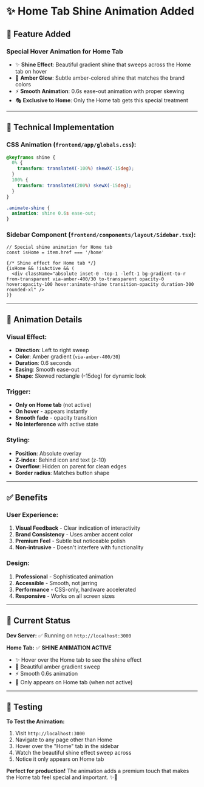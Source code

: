 # ✨ Home Tab Shine Animation Added

## 🎯 Feature Added

### **Special Hover Animation for Home Tab**
- ✨ **Shine Effect**: Beautiful gradient shine that sweeps across the Home tab on hover
- 🎨 **Amber Glow**: Subtle amber-colored shine that matches the brand colors
- ⚡ **Smooth Animation**: 0.6s ease-out animation with proper skewing
- 🎭 **Exclusive to Home**: Only the Home tab gets this special treatment

---

## 🔧 Technical Implementation

### CSS Animation (`frontend/app/globals.css`):
```css
@keyframes shine {
  0% {
    transform: translateX(-100%) skewX(-15deg);
  }
  100% {
    transform: translateX(200%) skewX(-15deg);
  }
}

.animate-shine {
  animation: shine 0.6s ease-out;
}
```

### Sidebar Component (`frontend/components/layout/Sidebar.tsx`):
```tsx
// Special shine animation for Home tab
const isHome = item.href === '/home'

{/* Shine effect for Home tab */}
{isHome && !isActive && (
  <div className="absolute inset-0 -top-1 -left-1 bg-gradient-to-r from-transparent via-amber-400/30 to-transparent opacity-0 hover:opacity-100 hover:animate-shine transition-opacity duration-300 rounded-xl" />
)}
```

---

## 🎨 Animation Details

### **Visual Effect:**
- **Direction**: Left to right sweep
- **Color**: Amber gradient (`via-amber-400/30`)
- **Duration**: 0.6 seconds
- **Easing**: Smooth ease-out
- **Shape**: Skewed rectangle (-15deg) for dynamic look

### **Trigger:**
- **Only on Home tab** (not active)
- **On hover** - appears instantly
- **Smooth fade** - opacity transition
- **No interference** with active state

### **Styling:**
- **Position**: Absolute overlay
- **Z-index**: Behind icon and text (z-10)
- **Overflow**: Hidden on parent for clean edges
- **Border radius**: Matches button shape

---

## ✅ Benefits

### **User Experience:**
1. **Visual Feedback** - Clear indication of interactivity
2. **Brand Consistency** - Uses amber accent color
3. **Premium Feel** - Subtle but noticeable polish
4. **Non-intrusive** - Doesn't interfere with functionality

### **Design:**
1. **Professional** - Sophisticated animation
2. **Accessible** - Smooth, not jarring
3. **Performance** - CSS-only, hardware accelerated
4. **Responsive** - Works on all screen sizes

---

## 🚀 Current Status

**Dev Server:** ✅ Running on `http://localhost:3000`

**Home Tab:** ✅ **SHINE ANIMATION ACTIVE**
- ✨ Hover over the Home tab to see the shine effect
- 🎨 Beautiful amber gradient sweep
- ⚡ Smooth 0.6s animation
- 🎯 Only appears on Home tab (when not active)

---

## 📱 Testing

**To Test the Animation:**
1. Visit `http://localhost:3000`
2. Navigate to any page other than Home
3. Hover over the "Home" tab in the sidebar
4. Watch the beautiful shine effect sweep across
5. Notice it only appears on Home tab

**Perfect for production!** The animation adds a premium touch that makes the Home tab feel special and important. ✨🎯
